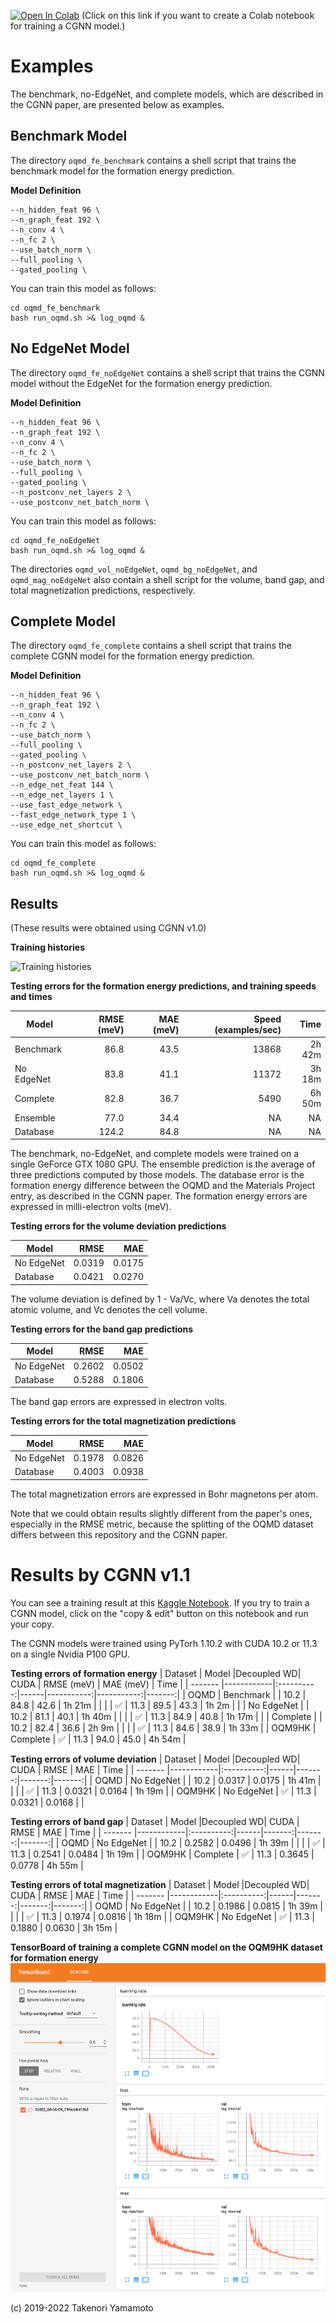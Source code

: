 [![Open In Colab](https://colab.research.google.com/assets/colab-badge.svg)](https://colab.research.google.com/github/Tony-Y/oqmd-v1.2-dataset-for-cgnn/blob/main/CGNN_oqmd_fe_benchmark.ipynb)
\(Click on this link if you want to create a Colab notebook for training a CGNN model.\)

# Examples

The benchmark, no-EdgeNet, and complete models, which are described in the CGNN paper, are presented below as examples.

## Benchmark Model
The directory `oqmd_fe_benchmark` contains a shell script that trains the benchmark model for the formation energy prediction.

**Model Definition**
```
--n_hidden_feat 96 \
--n_graph_feat 192 \
--n_conv 4 \
--n_fc 2 \
--use_batch_norm \
--full_pooling \
--gated_pooling \
```

You can train this model as follows:
```
cd oqmd_fe_benchmark
bash run_oqmd.sh >& log_oqmd &
```

## No EdgeNet Model
The directory `oqmd_fe_noEdgeNet` contains a shell script that trains the CGNN model without the EdgeNet for the formation energy prediction.

**Model Definition**
```
--n_hidden_feat 96 \
--n_graph_feat 192 \
--n_conv 4 \
--n_fc 2 \
--use_batch_norm \
--full_pooling \
--gated_pooling \
--n_postconv_net_layers 2 \
--use_postconv_net_batch_norm \
```

You can train this model as follows:
```
cd oqmd_fe_noEdgeNet
bash run_oqmd.sh >& log_oqmd &
```

The directories `oqmd_vol_noEdgeNet`, `oqmd_bg_noEdgeNet`, and `oqmd_mag_noEdgeNet` also contain a shell script for the volume, band gap, and total magnetization predictions, respectively.

## Complete Model
The directory `oqmd_fe_complete` contains a shell script that trains the complete CGNN model for the formation energy prediction.

**Model Definition**
```
--n_hidden_feat 96 \
--n_graph_feat 192 \
--n_conv 4 \
--n_fc 2 \
--use_batch_norm \
--full_pooling \
--gated_pooling \
--n_postconv_net_layers 2 \
--use_postconv_net_batch_norm \
--n_edge_net_feat 144 \
--n_edge_net_layers 1 \
--use_fast_edge_network \
--fast_edge_network_type 1 \
--use_edge_net_shortcut \
```

You can train this model as follows:
```
cd oqmd_fe_complete
bash run_oqmd.sh >& log_oqmd &
```

## Results
(These results were obtained using CGNN v1.0)

**Training histories**

![Training histories](../figs/fig_training_histories.png)

**Testing errors for the formation energy predictions, and training speeds and times**

| Model      | RMSE (meV) | MAE (meV)  | Speed (examples/sec) | Time   |
|------------|-----------:|-----------:|---------------------:|-------:|
| Benchmark  |       86.8 |       43.5 |                13868 | 2h 42m |
| No EdgeNet |       83.8 |       41.1 |                11372 | 3h 18m |
| Complete   |       82.8 |       36.7 |                 5490 | 6h 50m |
| Ensemble   |       77.0 |       34.4 |                   NA |     NA |
| Database   |      124.2 |       84.8 |                   NA |     NA |

The benchmark, no-EdgeNet, and complete models were trained on a single GeForce GTX 1080 GPU. The ensemble prediction is the average of three predictions computed by those  models. The database error is the formation energy difference between the OQMD and the Materials Project entry, as described in the CGNN paper. The formation energy errors are expressed in milli-electron volts (meV).

**Testing errors for the volume deviation predictions**

| Model      | RMSE   | MAE    |
|------------|-------:|-------:|
| No EdgeNet | 0.0319 | 0.0175 |
| Database   | 0.0421 | 0.0270 |

The volume deviation is defined by 1 - Va/Vc, where Va denotes the total atomic volume, and Vc denotes the cell volume.

**Testing errors for the band gap predictions**

| Model      | RMSE   | MAE    |
|------------|-------:|-------:|
| No EdgeNet | 0.2602 | 0.0502 |
| Database   | 0.5288 | 0.1806 |

The band gap errors are expressed in electron volts.

**Testing errors for the total magnetization predictions**

| Model      | RMSE   | MAE    |
|------------|-------:|-------:|
| No EdgeNet | 0.1978 | 0.0826 |
| Database   | 0.4003 | 0.0938 |

The total magnetization errors are expressed in Bohr magnetons per atom.

Note that we could obtain results slightly different from the paper's ones, especially in the RMSE metric, because the splitting of the OQMD dataset differs between this repository and the CGNN paper.

# Results by CGNN v1.1
You can see a training result at this [Kaggle Notebook](https://www.kaggle.com/code/tonyyy/cgnn-dev-v1-1-oqm9hk).
If you try to train a CGNN model, click on the "copy & edit" button on this notebook and run your copy.

The CGNN models were trained using PyTorh 1.10.2 with CUDA 10.2 or 11.3 on a single Nvidia P100 GPU.

**Testing errors of formation energy**
| Dataset | Model      |Decoupled WD| CUDA | RMSE (meV) | MAE (meV)  | Time   |
| ------- |------------|:----------:|------|-----------:|-----------:|-------:|
| OQMD    | Benchmark  |            | 10.2 |       84.8 |       42.6 | 1h 21m |
|         |            |         ✅ | 11.3 |       89.5 |       43.3 | 1h  2m |
|         | No EdgeNet |            | 10.2 |       81.1 |       40.1 | 1h 40m |
|         |            |         ✅ | 11.3 |       84.9 |       40.8 | 1h 17m |
|         | Complete   |            | 10.2 |       82.4 |       36.6 | 2h 9m |
|         |            |         ✅ | 11.3 |       84.6 |       38.9 | 1h 33m |
| OQM9HK  | Complete   |         ✅ | 11.3 |       94.0 |       45.0 | 4h 54m |

**Testing errors of volume deviation**
| Dataset | Model      |Decoupled WD| CUDA | RMSE   | MAE    | Time   |
| ------- |------------|:----------:|------|-------:|-------:|-------:|
| OQMD    | No EdgeNet |            | 10.2 | 0.0317 | 0.0175 | 1h 41m |
|         |            |         ✅ | 11.3 | 0.0321 | 0.0164 | 1h 19m |
| OQM9HK  | No EdgeNet |         ✅ | 11.3 | 0.0321 | 0.0168 |        |

**Testing errors of band gap**
| Dataset | Model      |Decoupled WD| CUDA | RMSE   | MAE    | Time   |
| ------- |------------|:----------:|------|-------:|-------:|-------:|
| OQMD    | No EdgeNet |            | 10.2 | 0.2582 | 0.0496 | 1h 39m |
|         |            |         ✅ | 11.3 | 0.2541 | 0.0484 | 1h 19m |
| OQM9HK  | Complete   |         ✅ | 11.3 | 0.3645 | 0.0778 | 4h 55m |

**Testing errors of total magnetization**
| Dataset | Model      |Decoupled WD| CUDA | RMSE   | MAE    | Time   |
| ------- |------------|:----------:|------|-------:|-------:|-------:|
| OQMD    | No EdgeNet |            | 10.2 | 0.1986 | 0.0815 | 1h 39m |
|         |            |         ✅ | 11.3 | 0.1974 | 0.0816 | 1h 18m |
| OQM9HK  | No EdgeNet |         ✅ | 11.3 | 0.1880 | 0.0630 | 3h 15m |

**TensorBoard of training a complete CGNN model on the OQM9HK dataset for formation energy**
![TensorBoard](../figs/TensorBoard_CGNN_dev_v1_1_OQM9HK.png)

(c) 2019-2022 Takenori Yamamoto

